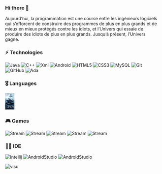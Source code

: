 ### Hi there 👋

Aujourd’hui, la programmation est une course entre les ingénieurs logiciels qui s’efforcent de construire des programmes de plus en plus grands et de mieux en mieux protégés contre les idiots, et l’Univers qui essaie de produire des idiots de plus en plus grands. Jusqu’à présent, l’Univers gagne.

### ⚡ Technologies

![Java](https://img.shields.io/badge/-java-E34A86?style=flat-square&logo=java)
![C++](https://img.shields.io/badge/-C++-00599C?style=flat-square&logo=c)
![Xml](https://img.shields.io/badge/Xml-14BF96?style=flate)
![Android](https://img.shields.io/badge/Android-3DDC84?style=f&logo=android&logoColor=black)
![HTML5](https://img.shields.io/badge/-HTML5-E34F26?style=flat-square&logo=html5&logoColor=white)
![CSS3](https://img.shields.io/badge/-CSS3-1572B6?style=flat-square&logo=css3)
![MySQL](https://img.shields.io/badge/-MySQL-black?style=flat-square&logo=mysql)
![Git](https://img.shields.io/badge/-Git-black?style=flat-square&logo=git)
![GitHub](https://img.shields.io/badge/-GitHub-181717?style=flat-square&logo=github)
![Ada](https://img.shields.io/badge/-ada-E34A86?style=flat-square&logo=ada)

### 🎖️ Languages

<img src="https://github.com/BH0791/BH0791/blob/main/imgs/Java-img.png" width="30">

### 🎮 Games

![Stream](https://img.shields.io/badge/Steam-000000?style=flag&logo=steam&logoColor=white)
![Stream](https://img.shields.io/badge/Battle.net-000?style=flag&logo=battle.net&logoColor=148EFF)
![Stream](https://img.shields.io/badge/Counter_Strike-000000?style=flag&logo=counter-strike&logoColor=3DDC84)
![Stream](https://img.shields.io/badge/Epic%20Games-000000?style=flag&logo=Epic%20Games&logoColor=white)
![Stream](https://img.shields.io/badge/Origin-000000?style=flag&logo=origin&logoColor=E34A86)

### 👩‍💻 IDE

![Intellij](https://img.shields.io/badge/IntelliJ_IDEA-000000.svg?style=flag&logo=intellij-idea&logoColor=white)
![AndroidStudio](https://img.shields.io/badge/Android_Studio-3DDC84?style=flag&logo=android-studio&logoColor=white)
![AndroidStudio](https://img.shields.io/badge/Visual_Studio_Code-0078D4?style=flag&logo=visual%20studio%20code&logoColor=white)

![visu](https://github-profile-trophy.vercel.app/?username=BH0791&title=Stars,Followers)

<!-- 
![Anurag's GitHub stats](https://github-readme-stats.vercel.app/api?username=BH0791&show_icons=true&theme=radical)

![Top Langs](https://github-readme-stats.vercel.app/api/top-langs/?username=BH0791&hide=TeX&layout=compact)

<p><img align="center" src="https://github.com/BH0791/BH0791/blob/main/imgs/Strip-Jump-650-final1.jpg" width="300" /></p>
-->
<!--
**BH0791/BH0791** is a ✨ _special_ ✨ repository because its `README.md` (this file) appears on your GitHub profile.

Here are some ideas to get you started:

- 🔭 I’m currently working on ...
- 🌱 I’m currently learning ...
- 👯 I’m looking to collaborate on ...
- 🤔 I’m looking for help with ...
- 💬 Ask me about ...
- 📫 How to reach me: ...
- 😄 Pronouns: ...
- ⚡ Fun fact: ...
-->
